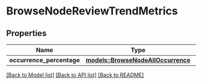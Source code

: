 # BrowseNodeReviewTrendMetrics

## Properties

Name | Type | Description | Notes
------------ | ------------- | ------------- | -------------
**occurrence_percentage** | [**models::BrowseNodeAllOccurrence**](BrowseNodeAllOccurrence.md) |  | 

[[Back to Model list]](../README.md#documentation-for-models) [[Back to API list]](../README.md#documentation-for-api-endpoints) [[Back to README]](../README.md)


